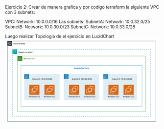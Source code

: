 Ejercicio 2:
Crear de manera grafica y por codigo terraform la siguiente VPC con 3 subnets:

VPC:
    Network: 10.0.0.0/16
Las subnets:
    SubnetA:
        Network: 10.0.32.0/25
    SubnetB:
        Network: 10.0.30.0/23
    SubnetC:
        Network: 10.0.33.0/28

Luego realizar Topologia de el ejercicio en LucidChart
    ![alt text](<Exercici 2.png>)